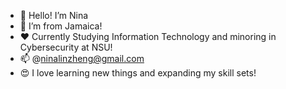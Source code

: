 - 👋 Hello! I’m Nina 
- 💁 I’m from Jamaica!
- ❤️ Currently Studying Information Technology and minoring in Cybersecurity at NSU!
- 📫 @ninalinzheng@gmail.com
- 😍 I love learning new things and expanding my skill sets!

<!---
Ninaazheng/Ninaazheng is a ✨ special ✨ repository because its `README.md` (this file) appears on your GitHub profile.
You can click the Preview link to take a look at your changes.
--->
      
